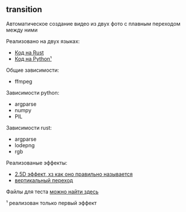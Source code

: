 transition
---
Автоматическое создание видео из двух фото с плавным переходом между ними

Реализовано на двух языках:
- [Код на Rust](./src/main.rs)
- [Код на Python¹](./src/transition.py)

Общие зависимости:
- ffmpeg

Зависимости python:
- argparse
- numpy
- PIL

Зависимости rust:
- argparse
- lodepng
- rgb

Реализованые эффекты:
- [2.5D эффект, хз как оно правильно называется](https://gfycat.com/coldfavorableflicker)
- [вертикальный переход](https://gfycat.com/silentimaginativegodwit)

Файлы для теста [можно найти здесь](./demo/)

¹ реализован только первый эффект